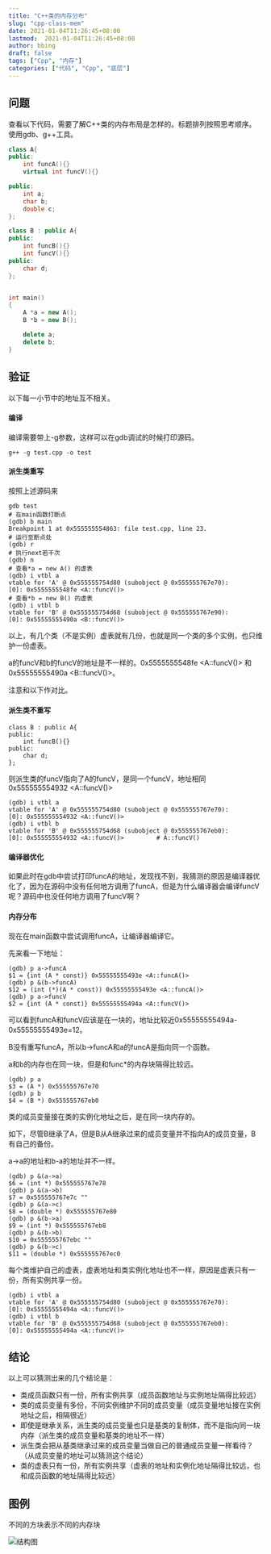 ```yaml
---
title: "C++类的内存分布"
slug: "cpp-class-mem"
date: 2021-01-04T11:26:45+08:00
lastmod:  2021-01-04T11:26:45+08:00
author: bbing
draft: false
tags: ["Cpp", "内存"]
categories: ["代码", "Cpp", "底层"]
---
```


## 问题
查看以下代码，需要了解C++类的内存布局是怎样的。标题排列按照思考顺序。
使用gdb、g++工具。
```C++
class A{
public:
    int funcA(){}
    virtual int funcV(){}

public:
    int a;
    char b;
    double c;
};

class B : public A{
public:
    int funcB(){}
    int funcV(){}
public:
    char d;
};


int main()
{
    A *a = new A();
    B *b = new B();

    delete a;
    delete b;
}
```

<!--more-->

## 验证
以下每一小节中的地址互不相关。

#### 编译
编译需要带上-g参数，这样可以在gdb调试的时候打印源码。
```
g++ -g test.cpp -o test
```

#### 派生类重写
按照上述源码来
```
gdb test
# 在main函数打断点
(gdb) b main
Breakpoint 1 at 0x555555554863: file test.cpp, line 23.
# 运行至断点处
(gdb) r
# 执行next若干次
(gdb) n
# 查看*a = new A() 的虚表
(gdb) i vtbl a
vtable for 'A' @ 0x555555754d80 (subobject @ 0x555555767e70):
[0]: 0x5555555548fe <A::funcV()>
# 查看*b = new B() 的虚表
(gdb) i vtbl b
vtable for 'B' @ 0x555555754d68 (subobject @ 0x555555767e90):
[0]: 0x55555555490a <B::funcV()>
```

以上，有几个类（不是实例）虚表就有几份，也就是同一个类的多个实例，也只维护一份虚表。

a的funcV和b的funcV的地址是不一样的。0x5555555548fe <A::funcV()> 和 0x55555555490a <B::funcV()>。

注意和以下作对比。

#### 派生类不重写
```
class B : public A{
public:
    int funcB(){}
public:
    char d;
};
```
则派生类的funcV指向了A的funcV，是同一个funcV，地址相同0x555555554932 <A::funcV()>
```
(gdb) i vtbl a
vtable for 'A' @ 0x555555754d80 (subobject @ 0x555555767e70):
[0]: 0x555555554932 <A::funcV()>
(gdb) i vtbl b
vtable for 'B' @ 0x555555754d68 (subobject @ 0x555555767eb0):
[0]: 0x555555554932 <A::funcV()>         # A::funcV()
```

#### 编译器优化
如果此时在gdb中尝试打印funcA的地址，发现找不到，我猜测的原因是编译器优化了，因为在源码中没有任何地方调用了funcA，但是为什么编译器会编译funcV呢？源码中也没任何地方调用了funcV啊？

#### 内存分布
现在在main函数中尝试调用funcA，让编译器编译它。

先来看一下地址：
```
(gdb) p a->funcA
$1 = {int (A * const)} 0x55555555493e <A::funcA()>
(gdb) p &(b->funcA)
$12 = (int (*)(A * const)) 0x55555555493e <A::funcA()>
(gdb) p a->funcV
$2 = {int (A * const)} 0x55555555494a <A::funcV()>
```

可以看到funcA和funcV应该是在一块的，地址比较近0x55555555494a-0x55555555493e=12。

B没有重写funcA，所以b->funcA和a的funcA是指向同一个函数。

a和b的内存也在同一块，但是和func*的内存块隔得比较远。
```
(gdb) p a
$3 = (A *) 0x555555767e70
(gdb) p b
$4 = (B *) 0x555555767eb0
```

类的成员变量接在类的实例化地址之后，是在同一块内存的。

如下，尽管B继承了A，但是B从A继承过来的成员变量并不指向A的成员变量，B有自己的备份。

a->a的地址和b-a的地址并不一样。
```
(gdb) p &(a->a)
$6 = (int *) 0x555555767e78
(gdb) p &(a->b)
$7 = 0x555555767e7c ""
(gdb) p &(a->c)
$8 = (double *) 0x555555767e80
(gdb) p &(b->a)
$9 = (int *) 0x555555767eb8
(gdb) p &(b->b)
$10 = 0x555555767ebc ""
(gdb) p &(b->c)
$11 = (double *) 0x555555767ec0
```

每个类维护自己的虚表，虚表地址和类实例化地址也不一样，原因是虚表只有一份，所有实例共享一份。
```
(gdb) i vtbl a
vtable for 'A' @ 0x555555754d80 (subobject @ 0x555555767e70):
[0]: 0x55555555494a <A::funcV()>
(gdb) i vtbl b
vtable for 'B' @ 0x555555754d68 (subobject @ 0x555555767eb0):
[0]: 0x55555555494a <A::funcV()>
```

## 结论
以上可以猜测出来的几个结论是：
- 类成员函数只有一份，所有实例共享（成员函数地址与实例地址隔得比较远）
- 类的成员变量有多份，不同实例维护不同的成员变量（成员变量地址接在实例地址之后，相隔很近）
- 即使是继承关系，派生类的成员变量也只是基类的复制体，而不是指向同一块内存（派生类的成员变量和基类的地址不一样）
- 派生类会把从基类继承过来的成员变量当做自己的普通成员变量一样看待？（从成员变量的地址可以猜测这个结论）
- 类的虚表只有一份，所有实例共享（虚表的地址和实例化地址隔得比较远，也和成员函数的地址隔得比较远）

## 图例
不同的方块表示不同的内存块

![结构图](https://s3.ax1x.com/2021/01/21/s4gR0g.png "结构图")